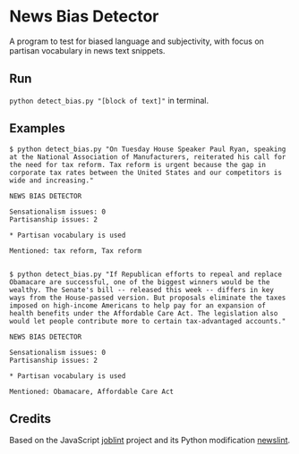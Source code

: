 # News Bias Detector

A program to test for biased language and subjectivity, with focus on partisan vocabulary in news text snippets.

## Run

`python detect_bias.py "[block of text]"` in terminal.

## Examples

```
$ python detect_bias.py "On Tuesday House Speaker Paul Ryan, speaking at the National Association of Manufacturers, reiterated his call for the need for tax reform. Tax reform is urgent because the gap in corporate tax rates between the United States and our competitors is wide and increasing."

NEWS BIAS DETECTOR

Sensationalism issues: 0
Partisanship issues: 2

* Partisan vocabulary is used

Mentioned: tax reform, Tax reform


$ python detect_bias.py "If Republican efforts to repeal and replace Obamacare are successful, one of the biggest winners would be the wealthy. The Senate's bill -- released this week -- differs in key ways from the House-passed version. But proposals eliminate the taxes imposed on high-income Americans to help pay for an expansion of health benefits under the Affordable Care Act. The legislation also would let people contribute more to certain tax-advantaged accounts."

NEWS BIAS DETECTOR

Sensationalism issues: 0
Partisanship issues: 2

* Partisan vocabulary is used

Mentioned: Obamacare, Affordable Care Act
```


## Credits

Based on the JavaScript [joblint](https://github.com/rowanmanning/joblint) project and its Python modification [newslint](https://github.com/Xeus/newslint).

